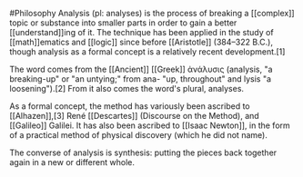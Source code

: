 #Philosophy 
Analysis (pl: analyses) is the process of breaking a [[complex]] topic or substance into smaller parts in order to gain a better [[understand]]ing of it. The technique has been applied in the study of [[math]]ematics and [[logic]] since before [[Aristotle]] (384–322 B.C.), though analysis as a formal concept is a relatively recent development.[1]

The word comes from the [[Ancient]] [[Greek]] ἀνάλυσις (analysis, "a breaking-up" or "an untying;" from ana- "up, throughout" and lysis "a loosening").[2] From it also comes the word's plural, analyses.

As a formal concept, the method has variously been ascribed to [[Alhazen]],[3] René [[Descartes]] (Discourse on the Method), and [[Galileo]] Galilei. It has also been ascribed to [[Isaac Newton]], in the form of a practical method of physical discovery (which he did not name).

The converse of analysis is synthesis: putting the pieces back together again in a new or different whole.